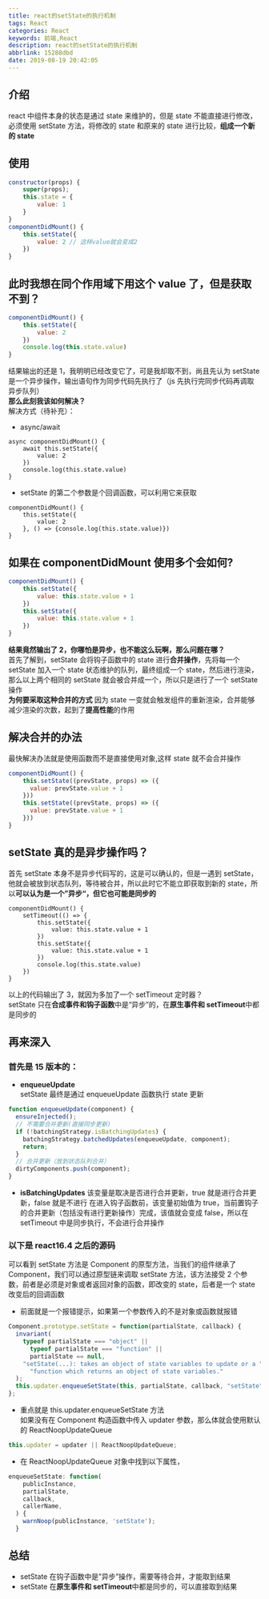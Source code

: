 ```yaml
---
title: react的setState的执行机制
tags: React
categories: React
keywords: 前端,React
description: react的setState的执行机制
abbrlink: 15288dbd
date: 2019-08-19 20:42:05
---
```


## 介绍

react 中组件本身的状态是通过 state 来维护的，但是 state 不能直接进行修改，必须使用 setState 方法，将修改的 state 和原来的 state 进行比较，**组成一个新的 state**

## 使用

```js
constructor(props) {
    super(props);
    this.state = {
        value: 1
    }
}
componentDidMount() {
    this.setState({
        value: 2 // 这样value就会变成2
    })
}
```

## 此时我想在同个作用域下用这个 value 了，但是获取不到？

```js
componentDidMount() {
    this.setState({
        value: 2
    })
    console.log(this.state.value)
}
```

结果输出的还是 1，我明明已经改变它了，可是我却取不到，尚且先认为 setState 是一个异步操作，输出语句作为同步代码先执行了（js 先执行完同步代码再调取异步队列）  
**那么此刻我该如何解决？**  
解决方式（待补充）：

- async/await

```JS
async componentDidMount() {
    await this.setState({
        value: 2
    })
    console.log(this.state.value)
}
```

- setState 的第二个参数是个回调函数，可以利用它来获取

```JS
componentDidMount() {
    this.setState({
        value: 2
    }, () => {console.log(this.state.value)})
}
```

## 如果在 componentDidMount 使用多个会如何?

```js
componentDidMount() {
    this.setState({
        value: this.state.value + 1
    })
    this.setState({
        value: this.state.value + 1
    })
}
```

**结果竟然输出了 2，你哪怕是异步，也不能这么玩啊，那么问题在哪？**  
首先了解到，setState 会将钩子函数中的 state 进行**合并操作**，先将每一个 setState 加入一个 state 状态维护的队列，最终组成一个 state，然后进行渲染，那么以上两个相同的 setState 就会被合并成一个，所以只是进行了一个 setState 操作  
**为何要采取这种合并的方式**
因为 state 一变就会触发组件的重新渲染，合并能够减少渲染的次数，起到了**提高性能**的作用

## 解决合并的办法

最快解决办法就是使用函数而不是直接使用对象,这样 state 就不会合并操作

```js
componentDidMount() {
    this.setState((prevState, props) => ({
      value: prevState.value + 1
    }))
    this.setState((prevState, props) => ({
      value: prevState.value + 1
    }))
}
```

## setState 真的是异步操作吗？

首先 setState 本身不是异步代码写的，这是可以确认的，但是一遇到 setState，他就会被放到状态队列，等待被合并，所以此时它不能立即获取到新的 state，所以**可以认为是一个”异步“，但它也可能是同步的**

```JS
componentDidMount() {
    setTimeout(() => {
        this.setState({
            value: this.state.value + 1
        })
        this.setState({
            value: this.state.value + 1
        })
        console.log(this.state.value)
    })
}
```

以上的代码输出了 3，就因为多加了一个 setTimeout 定时器？  
setState 只在**合成事件和钩子函数**中是“异步”的，在**原生事件和 setTimeout**中都是同步的

## 再来深入

### 首先是 15 版本的：

- **enqueueUpdate**  
  setState 最终是通过 enqueueUpdate 函数执行 state 更新

```js
function enqueueUpdate(component) {
  ensureInjected();
  // 不需要合并更新(直接同步更新)
  if (!batchingStrategy.isBatchingUpdates) {
    batchingStrategy.batchedUpdates(enqueueUpdate, component);
    return;
  }
  // 合并更新（放到状态队列合并）
  dirtyComponents.push(component);
}
```

- **isBatchingUpdates**
  该变量是取决是否进行合并更新，true 就是进行合并更新，false 就是不进行
  在进入钩子函数前，该变量初始值为 true，当前置钩子的合并更新（包括没有进行更新操作）完成，该值就会变成 false，所以在 setTimeout 中是同步执行，不会进行合并操作

### 以下是 react16.4 之后的源码

可以看到 setState 方法是 Component 的原型方法，当我们的组件继承了 Component，我们可以通过原型链来调取 setState 方法，该方法接受 2 个参数，前者是必须是对象或者返回对象的函数，即改变的 state，后者是一个 state 改变后的回调函数

- 前面就是一个报错提示，如果第一个参数传入的不是对象或函数就报错

```js
Component.prototype.setState = function(partialState, callback) {
  invariant(
    typeof partialState === "object" ||
      typeof partialState === "function" ||
      partialState == null,
    "setState(...): takes an object of state variables to update or a " +
      "function which returns an object of state variables."
  );
  this.updater.enqueueSetState(this, partialState, callback, "setState");
};
```

- 重点就是 this.updater.enqueueSetState 方法  
  如果没有在 Component 构造函数中传入 updater 参数，那么体就会使用默认的 ReactNoopUpdateQueue

```js
this.updater = updater || ReactNoopUpdateQueue;
```

- 在 ReactNoopUpdateQueue 对象中找到以下属性，

```js
enqueueSetState: function(
    publicInstance,
    partialState,
    callback,
    callerName,
  ) {
    warnNoop(publicInstance, 'setState');
  }
```

## 总结

- setState 在钩子函数中是”异步”操作，需要等待合并，才能取到结果
- setState 在**原生事件和 setTimeout**中都是同步的，可以直接取到结果
